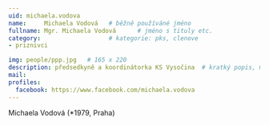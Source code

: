 ```yaml
---
uid: michaela.vodova
name:     Michaela Vodová  	# běžně používáné jméno
fullname: Mgr. Michaela Vodová  	# jméno s tituly etc.
category:                   # kategorie: pks, clenove
- priznivci

img: people/ppp.jpg   # 165 x 220
description: předsedkyně a koordinátorka KS Vysočina  # kratký popis, max 160 znaků
mail:
profiles:
  facebook: https://www.facebook.com/michaela.vodova
---
```


Michaela Vodová (*1979, Praha)
